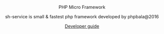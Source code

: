 <p align="center">PHP Micro Framework</p>

<p align="center">sh-service is small & fastest php framework developed by phpbala@2016</p>

<p align="center"><a href="http://phpbala.in/sh/docs" target="_blank">Developer guide</a></p>
